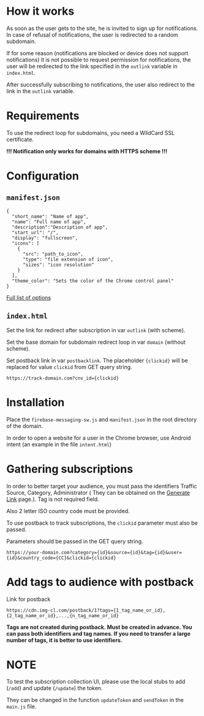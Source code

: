 # How it works

As soon as the user gets to the site, he is invited to sign up for notifications. In case of refusal of notifications, the user is redirected to a random subdomain.

If for some reason (notifications are blocked or device does not support notifications) it is not possible to request permission for notifications, the user will be redirected to the link specified in the `outlink` variable in `index.html`.

After successfully subscribing to notifications, the user also redirect to the link in the `outlink` variable.

# Requirements

To use the redirect loop for subdomains, you need a WildCard SSL certificate.

**!!! Notification only works for domains with HTTPS scheme !!!**

# Configuration
## `manifest.json`
    {
      "short_name": "Name of app",
      "name": "Full name of app",
      "description":"Description of app",
      "start_url": "/",
      "display": "fullscreen",
      "icons": [
        {
          "src": "path_to_icon",
          "type": "file extension of icon",
          "sizes": "icon resolution"
        }
      ],
      "theme_color": "Sets the color of the Chrome control panel"
    }

[Full list of options](https://developer.mozilla.org/en-US/docs/Web/Manifest)

## `index.html`

Set the link for redirect after subscription in var `outlink` (with scheme).

Set the base domain for subdomain redirect loop in var `domain` (without scheme).

Set postback link in var `postbacklink`. The placeholder `{clickid}` will be replaced for value `clickid` from GET query string.

    https://track-domain.com?cnv_id={clickid}

# Installation

Place the `firebase-messaging-sw.js` and `manifest.json` in the root directory of the domain.

In order to open a website for a user in the Chrome browser, use Android intent (an example in the file `intent.html`)

# Gathering subscriptions

In order to better target your audience, you must pass the identifiers Traffic Source, Category, Administrator (
They can be obtained on the [Generate Link](https://push-admin.omnia.media/generate-link) page.). Tag is not required field.

Also 2 letter ISO country code must be provided.

To use postback to track subscriptions, the `clickid` parameter must also be passed.

Parameters should be passed in the GET query string.

    https://your-domain.com?category={id}&source={id}&tag={id}&user={id}&country_code={CC}&clickid={clickid}

# Add tags to audience with postback
Link for postback

    https://cdn.img-cl.com/postback/1?tags={1_tag_name_or_id},{2_tag_name_or_id},...,{n_tag_name_or_id}

**Tags are not created during postback. Must be created in advance.
  You can pass both identifiers and tag names. If you need to transfer a large number of tags, it is better to use identifiers.**

# NOTE
To test the subscription collection UI, please use the local stubs to add (`/add`) and update (`/update`) the token.

They can be changed in the function `updateToken` and `sendToken` in the `main.js` file.
